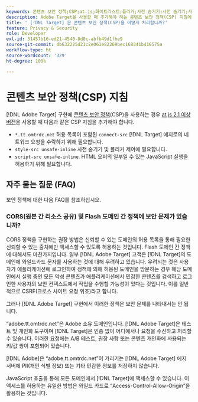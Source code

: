 ```yaml
---
keywords: 콘텐츠 보안 정책;CSP;at.js;화이트리스트;플리커;사전 숨기기;사전 숨기기;사전 숨기기
description: Adobe Target을 사용할 때 추가해야 하는 콘텐츠 보안 정책(CSP) 지침에 대해 알아봅니다.
title: ' [!DNL Target] 은 콘텐츠 보안 정책(CSP)을 어떻게 처리합니까?'
feature: Privacy & Security
role: Developer
exl-id: 31457b16-ed21-4540-8d0c-abfb49d1fbe9
source-git-commit: db632225d21c2e061e82269bec168341b410575a
workflow-type: ht
source-wordcount: '329'
ht-degree: 100%

---
```


# 콘텐츠 보안 정책(CSP) 지침

[!DNL Adobe Target] 구현에 [콘텐츠 보안 정책](https://ko.wikipedia.org/wiki/Content_Security_Policy)(CSP)을 사용하는 경우 [at.js 2.1 이상 버전](/help/main/c-implementing-target/c-implementing-target-for-client-side-web/target-atjs-versions.md)을 사용할 때 다음과 같은 CSP 지침을 추가해야 합니다.

* `*.tt.omtrdc.net` 허용 목록이 포함된 `connect-src` [!DNL Target] 에지로의 네트워크 요청을 수락하기 위해 필요합니다.
* `style-src unsafe-inline` 사전 숨기기 및 플리커 제어에 필요합니다.
* `script-src unsafe-inline`.  HTML 오퍼의 일부일 수 있는 JavaScript 실행을 허용하기 위해 필요합니다.

## 자주 묻는 질문 (FAQ)

보안 정책에 대한 다음 FAQ를 참조하십시오.

### CORS(원본 간 리소스 공유) 및 Flash 도메인 간 정책에 보안 문제가 있습니까?

CORS 정책을 구현하는 권장 방법은 신뢰할 수 있는 도메인의 허용 목록을 통해 필요한 신뢰할 수 있는 출처에만 액세스할 수 있도록 허용하는 것입니다. Flash 도메인 간 정책에 대해서도 마찬가지입니다. 일부 [!DNL Adobe Target] 고객은 [!DNL Target]의 도메인에 와일드카드 문자를 사용하는 것에 대해 우려하고 있습니다. 우려되는 것은 사용자가 애플리케이션에 로그인하여 정책에 의해 허용된 도메인을 방문하는 경우 해당 도메인에서 실행 중인 모든 악성 콘텐츠가 애플리케이션에서 민감한 콘텐츠를 검색하고 로그인한 사용자의 보안 컨텍스트에서 작업을 수행할 가능성이 있다는 것입니다. 이를 일반적으로 CSRF(크로스 사이트 요청 위조)라고 합니다.

그러나 [!DNL Adobe Target] 구현에서 이러한 정책은 보안 문제를 나타내서는 안 됩니다.

“adobe.tt.omtrdc.net”은 Adobe 소유 도메인입니다. [!DNL Adobe Target]은 테스트 및 개인화 도구이며 [!DNL Target]은 인증 없이 어디에서나 요청을 수신하고 처리할 수 있습니다. 이러한 요청에는 A/B 테스트, 권장 사항 또는 콘텐츠 개인화에 사용되는 키/값 쌍이 포함되어 있습니다.

[!DNL Adobe]은 “adobe.tt.omtrdc.net”이 가리키는 [!DNL Adobe Target] 에지 서버에 PII(개인 식별 정보) 또는 기타 민감한 정보를 저장하지 않습니다.

JavaScript 호출을 통해 모든 도메인에서 [!DNL Target]에 액세스할 수 있습니다. 이 액세스를 허용하는 유일한 방법은 와일드 카드로 “Access-Control-Allow-Origin”을 활용하는 것입니다.
